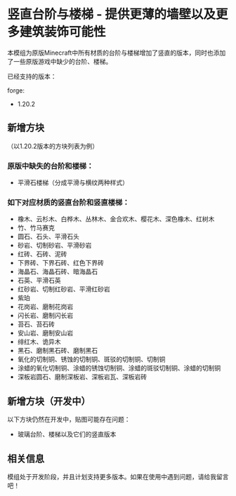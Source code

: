 # 竖直台阶与楼梯 - 提供更薄的墙壁以及更多建筑装饰可能性

本模组为原版Minecraft中所有材质的台阶与楼梯增加了竖直的版本，同时也添加了一些原版游戏中缺少的台阶、楼梯。

已经支持的版本：

forge:
- 1.20.2

## 新增方块

（以1.20.2版本的方块列表为例）

### 原版中缺失的台阶和楼梯：

- 平滑石楼梯（分成平滑与横纹两种样式）

### 如下对应材质的竖直台阶和竖直楼梯：

- 橡木、云杉木、白桦木、丛林木、金合欢木、樱花木、深色橡木、红树木
- 竹、竹马赛克
- 圆石、石头、平滑石头
- 砂岩、切制砂岩、平滑砂岩
- 红砖、石砖、泥砖
- 下界砖、下界石砖、红色下界砖
- 海晶石、海晶石砖、暗海晶石
- 石英、平滑石英
- 红砂岩、切制红砂岩、平滑红砂岩
- 紫珀
- 花岗岩、磨制花岗岩
- 闪长岩、磨制闪长岩
- 苔石、苔石砖
- 安山岩、磨制安山岩
- 绯红木、诡异木
- 黑石、磨制黑石砖、磨制黑石
- 氧化的切制铜、锈蚀的切制铜、斑驳的切制铜、切制铜
- 涂蜡的氧化切制铜、涂蜡的锈蚀切制铜、涂蜡的斑驳切制铜、涂蜡的切制铜
- 深板岩圆石、磨制深板岩、深板岩瓦、深板岩砖

## 新增方块（开发中）

以下方块仍然在开发中，贴图可能存在问题：

- 玻璃台阶、楼梯以及它们的竖直版本

## 相关信息

模组处于开发阶段，并且计划支持更多版本。如果在使用中遇到问题，请给我留言吧！

